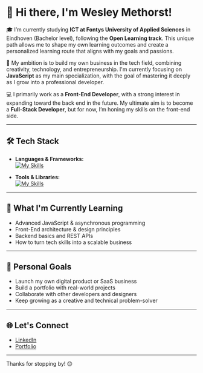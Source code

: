 # 👋 Hi there, I'm Wesley Methorst!

🎓 I’m currently studying **ICT at Fontys University of Applied Sciences** in Eindhoven (Bachelor level), following the **Open Learning track**. This unique path allows me to shape my own learning outcomes and create a personalized learning route that aligns with my goals and passions.

🚀 My ambition is to build my own business in the tech field, combining creativity, technology, and entrepreneurship. I'm currently focusing on **JavaScript** as my main specialization, with the goal of mastering it deeply as I grow into a professional developer.

💻 I primarily work as a **Front-End Developer**, with a strong interest in expanding toward the back end in the future. My ultimate aim is to become a **Full-Stack Developer**, but for now, I’m honing my skills on the front-end side.

---

## 🛠 Tech Stack

- **Languages & Frameworks:**  
  [![My Skills](https://skillicons.dev/icons?i=html,css,js,vue,lua)](https://skillicons.dev)


- **Tools & Libraries:**  
  [![My Skills](https://skillicons.dev/icons?i=vite,mysql,git,vscode)](https://skillicons.dev)

---

## 🧠 What I'm Currently Learning

- Advanced JavaScript & asynchronous programming  
- Front-End architecture & design principles  
- Backend basics and REST APIs  
- How to turn tech skills into a scalable business  

---

## 🌱 Personal Goals

- Launch my own digital product or SaaS business  
- Build a portfolio with real-world projects  
- Collaborate with other developers and designers  
- Keep growing as a creative and technical problem-solver  

---

## 🌐 Let's Connect

- [LinkedIn](https://www.linkedin.com/in/wesley-methorst-6b93651b9/)
- [Portfolio](https://wesleymethorst.nl/)

---

Thanks for stopping by! 😊
